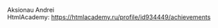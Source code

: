 Aksionau Andrei                                                                                                                    
HtmlAcademy: https://htmlacademy.ru/profile/id934449/achievements
